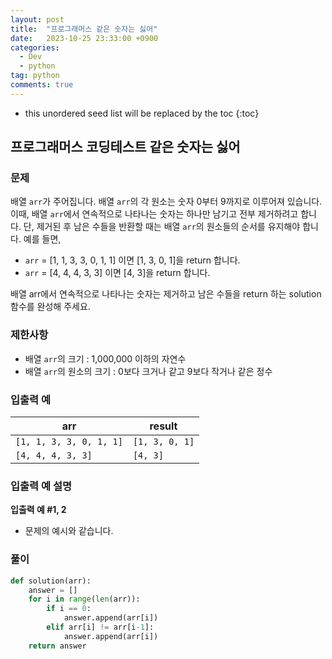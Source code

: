 ```yaml
---
layout: post
title:  "프로그래머스 같은 숫자는 싫어"
date:   2023-10-25 23:33:00 +0900
categories: 
  - Dev
  - python
tag: python
comments: true
---
```


* this unordered seed list will be replaced by the toc
{:toc}

## 프로그래머스 코딩테스트 같은 숫자는 싫어

### 문제

배열 `arr`가 주어집니다. 배열 `arr`의 각 원소는 숫자 0부터 9까지로 이루어져 있습니다. 이때, 배열 `arr`에서 연속적으로 나타나는 숫자는 하나만 남기고 전부 제거하려고 합니다. 단, 제거된 후 남은 수들을 반환할 때는 배열 `arr`의 원소들의 순서를 유지해야 합니다. 예를 들면,

- `arr` = [1, 1, 3, 3, 0, 1, 1] 이면 [1, 3, 0, 1]을 return 합니다.
- `arr` = [4, 4, 4, 3, 3] 이면 [4, 3]을 return 합니다.

배열 arr에서 연속적으로 나타나는 숫자는 제거하고 남은 수들을 return 하는 solution 함수를 완성해 주세요.

### 제한사항

- 배열 `arr`의 크기 : 1,000,000 이하의 자연수
- 배열 `arr`의 원소의 크기 : 0보다 크거나 같고 9보다 작거나 같은 정수

### 입출력 예

| arr | result |
| --- | --- |
| `[1, 1, 3, 3, 0, 1, 1]` | `[1, 3, 0, 1]` |
| `[4, 4, 4, 3, 3]` | `[4, 3]` |

### 입출력 예 설명

**입출력 예 #1, 2**

- 문제의 예시와 같습니다.

### 풀이

```py
def solution(arr):
    answer = []
    for i in range(len(arr)):
        if i == 0:
            answer.append(arr[i])
        elif arr[i] != arr[i-1]:
            answer.append(arr[i])
    return answer
```